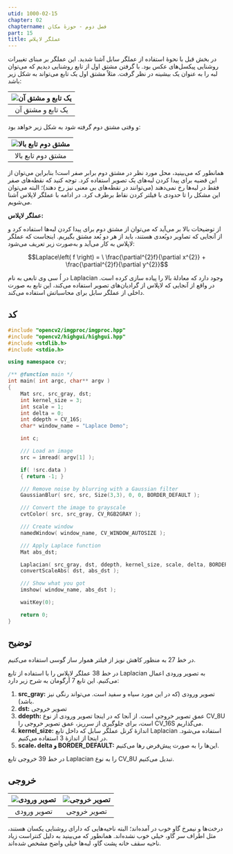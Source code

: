 ```yaml
---
utid: 1000-02-15
chapter: 02
chaptername: فصل دوم - حوزهٔ مکان
part: 15
title: عملگر لاپلاس
---
```


در بخش قبل با نحوهٔ استفاده از عملگر سابل آشنا شدید. این عملگر بر مبنای تغییرات روشنایی پیکسل‌های عکس بود. با گرفتن مشتق اول از تابع روشنایی دیدیم که می‌توان لبه را به عنوان یک بیشینه در نظر گرفت. مثلاً مشتق اول یک تابع می‌تواند به شکل زیر باشد:

| ![یک تابع و مشتق آن](/opencv-book/media/image83.png) |
| :--------------------------------------------------: |
|                  یک تابع و مشتق آن                   |

و وقتی مشتق دوم گرفته شود به شکل زیر خواهد بود:

| ![مشتق دوم تابع بالا](/opencv-book/media/image84.png) |
| :---------------------------------------------------: |
|                  مشتق دوم تابع بالا                   |

همانطور که می‌بینید، محل مورد نظر در مشتق دوم برابر صفر است! بنابراین می‌توان از این قضیه برای پیدا کردن لبه‌های یک تصویر استفاده کرد. توجه کنید که نقطه‌های صفر فقط در لبه‌ها رخ نمی‌دهند (می‌توانند در نقطه‌های بی معنی نیز رخ دهند)؛ البته می‌توان این مشکل را تا حدودی با فیلتر کردن نقاط برطرف کرد. در ادامه با عملگر لاپلاس آشنا می‌شویم.

**عملگر لاپلاس:**

از توضیحات بالا بر می‌آید که می‌توان از مشتق دوم برای پیدا کردن لبه‌ها استفاده کرد و از آنجایی که تصاویر دوبُعدی هستند، باید از هر دو بُعد مشتق بگیریم. اینجاست که عملگر لاپلاس به کار می‌آید و به‌صورت زیر تعریف می‌شود:

$$Laplace\left( f \right) = \ \frac{\partial^{2}f}{\partial x^{2}} + \frac{\partial^{2}f}{\partial y^{2}}$$

در اُ سی وی تابعی به نام Laplacian وجود دارد که معادلهٔ بالا را پیاده سازی کرده است. در واقع از آنجایی که لاپلاس از گرادیان‌های تصویر استفاده می‌کند، این تابع به صورت داخلی از عملگر سابل برای محاسباتش استفاده می‌کند.



## کد

```c++
#include "opencv2/imgproc/imgproc.hpp"
#include "opencv2/highgui/highgui.hpp"
#include <stdlib.h>
#include <stdio.h>

using namespace cv;

/** @function main */
int main( int argc, char** argv )
{
    Mat src, src_gray, dst;
    int kernel_size = 3;
    int scale = 1;
    int delta = 0;
    int ddepth = CV_16S;
    char* window_name = "Laplace Demo";

    int c;

    /// Load an image
    src = imread( argv[1] );

    if( !src.data )
    { return -1; }

    /// Remove noise by blurring with a Gaussian filter
    GaussianBlur( src, src, Size(3,3), 0, 0, BORDER_DEFAULT );

    /// Convert the image to grayscale
    cvtColor( src, src_gray, CV_RGB2GRAY );

    /// Create window
    namedWindow( window_name, CV_WINDOW_AUTOSIZE );

    /// Apply Laplace function
    Mat abs_dst;

    Laplacian( src_gray, dst, ddepth, kernel_size, scale, delta, BORDER_DEFAULT );
    convertScaleAbs( dst, abs_dst );

    /// Show what you got
    imshow( window_name, abs_dst );

    waitKey(0);

    return 0;
}
```



## توضیح

در خط 27 به منظور کاهش نویز از فیلتر هموار ساز گوسی استفاده می‌کنیم.

در خط 38 عملگر لاپلاس را با استفاده از تابع Laplacian به تصویر ورودی اعمال می‌کنیم. این تابع 7 آرگومان به شرح زیر دارد:

1.  **src\_gray:** تصویر ورودی (که در این مورد سیاه و سفید است. می‌تواند رنگی نیز باشد).
2.  **dst:** تصویر خروجی
3.  **ddepth:** عمق تصویر خروجی است. از آنجا که در اینجا تصویر ورودی از نوع CV\_8U است، برای جلوگیری از سرریز، عمق تصویر خروجی را CV\_16S می‌گذاریم.
4.  **kernel\_size:** اندازهٔ کرنل عملگر سابل که داخل تابع Laplacian استفاده می‌شود. در اینجا از اندازهٔ 3 استفاده می‌کنیم.
5.  **scale، delta و BORDER\_DEFAULT:** این‌ها را به صورت پیش‌فرض رها می‌کنیم.

در خط 39 خروجی تابع Laplacian را به نوع CV_8U تبدیل می‌کنیم.



## خروجی

| ![تصویر ورودی](/opencv-book/media/image85.png) |   ![تصویر خروجی](/opencv-book/media/image86.png)  |
| :--------------------------------------------: | :--------------------------------------------: |
|                  تصویر ورودی                   |                    تصویر خروجی                   |


درخت‌ها و نیمرخ گاو خوب در آمده‌اند؛ البته ناحیه‌هایی که دارای روشنایی یکسان هستند، مثل اطراف سر گاو، خیلی خوب نشده‌اند. همانطور که می‌بینید به دلیل کنتراست زیاد ناحیه سقف خانه پشت گاو، لبه‌ها خیلی واضح مشخص شده‌اند.